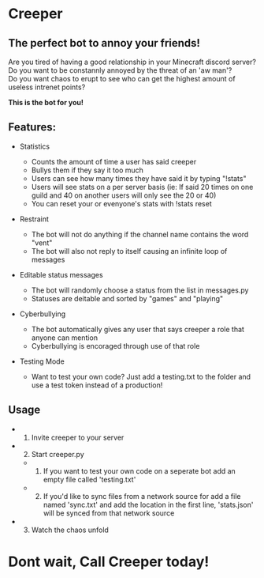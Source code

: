 # Creeper
## The perfect bot to annoy your friends!
Are you tired of having a good relationship in your Minecraft discord server?  
Do you want to be constannly annoyed by the threat of an 'aw man'?  
Do you want chaos to erupt to see who can get the highest amount of useless intrenet points?

**This is the bot for you!**  
## Features:
- Statistics
    - Counts the amount of time a user has said creeper
    - Bullys them if they say it too much
    - Users can see how many times they have said it by typing "!stats"
    - Users will see stats on a per server basis (ie: If said 20 times on one guild and 40 on another users will only see the 20 or 40) 
    - You can reset your or evenyone's stats with !stats reset

- Restraint
    - The bot will not do anything if the channel name contains the word "vent"
    - The bot will also not reply to itself causing an infinite loop of messages

- Editable status messages
    - The bot will randomly choose a status from the list in messages.py
    - Statuses are deitable and sorted by "games" and "playing"

- Cyberbullying
    - The bot automatically gives any user that says creeper a role that anyone can mention
    - Cyberbullying is encoraged through use of that role

- Testing Mode
    - Want to test your own code? Just add a testing.txt to the folder and use a test token instead of a production!

## Usage
- 1. Invite creeper to your server
- 2. Start creeper.py
    - 1. If you want to test your own code on a seperate bot add an empty file called 'testing.txt'
    - 2. If you'd like to sync files from a network source for add a file named 'sync.txt' and add the location in the first line, 'stats.json' will be synced from that network source
- 3. Watch the chaos unfold

# Dont wait, Call Creeper today!